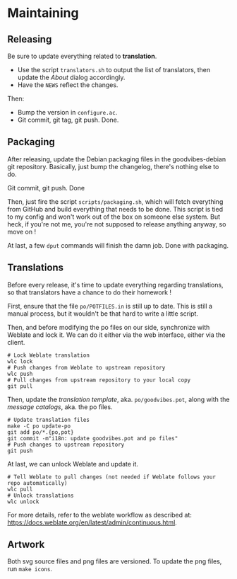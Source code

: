 Maintaining
===========



Releasing
---------

Be sure to update everything related to **translation**.

- Use the script `translators.sh` to output the list of translators, then
  update the *About* dialog accordingly.
- Have the `NEWS` reflect the changes.

Then:

- Bump the version in `configure.ac`.
- Git commit, git tag, git push. Done.



Packaging
---------

After releasing, update the Debian packaging files in the goodvibes-debian git
repository. Basically, just bump the changelog, there's nothing else to do.

Git commit, git push. Done

Then, just fire the script `scripts/packaging.sh`, which will fetch everything
from GitHub and build everything that needs to be done. This script is tied to
my config and won't work out of the box on someone else system. But heck, if
you're not me, you're not supposed to release anything anyway, so move on !

At last, a few `dput` commands will finish the damn job. Done with packaging.



Translations
------------

Before every release, it's time to update everything regarding translations, so
that translators have a chance to do their homework !

First, ensure that the file `po/POTFILES.in` is still up to date. This is still
a manual process, but it wouldn't be that hard to write a little script.

Then, and before modifying the po files on our side, synchronize with Weblate
and lock it. We can do it either via the web interface, either via the client.

	# Lock Weblate translation
	wlc lock
	# Push changes from Weblate to upstream repository
	wlc push
	# Pull changes from upstream repository to your local copy
	git pull

Then, update the *translation template*, aka. `po/goodvibes.pot`, along with
the *message catalogs*, aka. the po files.

	# Update translation files
	make -C po update-po
	git add po/*.{po,pot}
	git commit -m"i18n: update goodvibes.pot and po files"
	# Push changes to upstream repository
	git push

At last, we can unlock Weblate and update it.

	# Tell Weblate to pull changes (not needed if Weblate follows your repo automatically)
	wlc pull
	# Unlock translations
	wlc unlock

For more details, refer to the weblate workflow as described at:
<https://docs.weblate.org/en/latest/admin/continuous.html>.



Artwork
-------

Both svg source files and png files are versioned. To update the png files, run
`make icons`.
